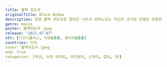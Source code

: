 ```yaml
---
title: 블랙 위도우
originalTitle: Black Widow
description: 일명 블랙 위도우로 알려진 나타샤 로마노프는 자신의 과거와 연결된 위험한 음모가 수면 위로 올라오자, 과거 업무의 어두웠던 면을 직면한다. 자신을 막기 위해 어떤 일도 마다하지 않는 세력에 쫓기는 나타샤는 어벤져스에 합류하기 훨씬 전에 스파이로 일했던 과거뿐 아니라, 잊고 지냈던 어긋난 인연도 해결해야 한다.
genre: movie
poster: 블랙위도우.jpeg
release: "2021.07.07"
ott: [디즈니플러스, 티빙&유료, 웨이브&유료]
countries: 미국
cover: 블랙위도우.jpeg
end: true
categories: [액션, 슈퍼 히어로, 어드벤처, 스파이, 첩보, SF]
---
```

